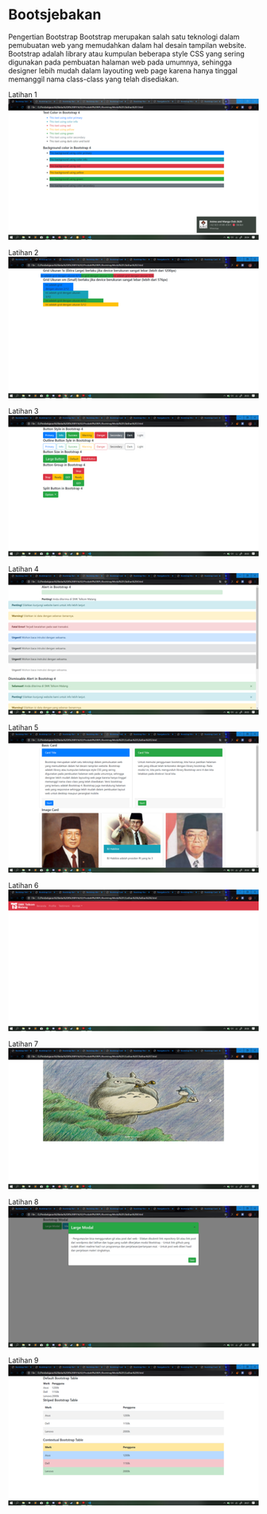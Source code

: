 # Bootsjebakan

Pengertian Bootstrap
Bootstrap merupakan salah satu teknologi dalam pemubuatan web yang memudahkan dalam hal desain tampilan website. Bootstrap adalah library atau kumpulan beberapa style CSS yang sering digunakan pada pembuatan halaman web pada umumnya, sehingga designer lebih mudah dalam layouting web page karena hanya tinggal memanggil nama class-class yang telah disediakan.

Latihan 1
![Alt Text](https://github.com/lethanfadlil/Bootsjebakan/blob/master/Latihan%201.PNG)

Latihan 2
![alt text](https://github.com/lethanfadlil/Bootsjebakan/blob/master/Latihan%202.PNG)

Latihan 3
![alt text](https://github.com/lethanfadlil/Bootsjebakan/blob/master/Latihan%203.PNG)

Latihan 4
![alt text](https://github.com/lethanfadlil/Bootsjebakan/blob/master/Latihan%204.PNG)

Latihan 5
![alt text](https://github.com/lethanfadlil/Bootsjebakan/blob/master/Latihan%205.png)

Latihan 6
![alt text](https://github.com/lethanfadlil/Bootsjebakan/blob/master/Latihan%206.png)

Latihan 7
![alt text](https://github.com/lethanfadlil/Bootsjebakan/blob/master/Latihan%207.png)

Latihan 8
![alt text](https://github.com/lethanfadlil/Bootsjebakan/blob/master/Latihan%208.PNG)

Latihan 9
![alt text](https://github.com/lethanfadlil/Bootsjebakan/blob/master/Latihan%209.PNG)
